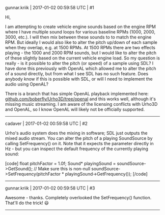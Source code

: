 gunnar.kriik | 2017-01-02 00:59:58 UTC | #1

Hi,

I am attempting to create vehicle engine sounds based on the engine RPM where I have multiple sound loops for various baseline RPMs (1000, 2000, 3000, etc.). I will then mix between these sounds to to match the engine RPM. But ideally I would also like to alter the pitch up/down of each sample when they overlap, e.g. at 1500 RPMs. At 1500 RPMs there are two effects playing - the 1000 and 2000 RPM sounds, but I would like to alter the pitch of these slightly based on the current vehicle engine load. So my question is really - is it possible to alter the pitch (or speed) of a sample using SDL? I have done this previously with OpenAL which allowed me to alter the pitch of a sound directly, but from what I see SDL has no such feature. Does anybody know if this is possible with SDL, or will I need to implement the audio using OpenAL? 

There is a branch that has simple OpenAL playback implemented here: [github.com/boberfly/Urho3D/tree/openal](https://github.com/boberfly/Urho3D/tree/openal) and this works well, although it's missing music streaming. I am aware of the licensing conflicts with Urho3D and OpenAL, so I know OpenAL will likely not be officially supported.

-------------------------

cadaver | 2017-01-02 00:59:58 UTC | #2

Urho's audio system does the mixing in software; SDL just outputs the mixed audio stream. You can alter the pitch of a playing SoundSource by calling SetFrequency() on it. Note that it expects the parameter directly in Hz - but you can inspect the default frequency of the currently playing sound:

[code]
float pitchFactor = 1.0f;
Sound* playingSound = soundSource->GetSound(); // Make sure this is non-null
soundSource->SetFrequency(pitchFactor * playingSound->GetFrequency());
[/code]

-------------------------

gunnar.kriik | 2017-01-02 00:59:58 UTC | #3

Awesome - thanks. Completely overlooked the SetFrequency() function. That'll do the trick!  :smiley:

-------------------------

